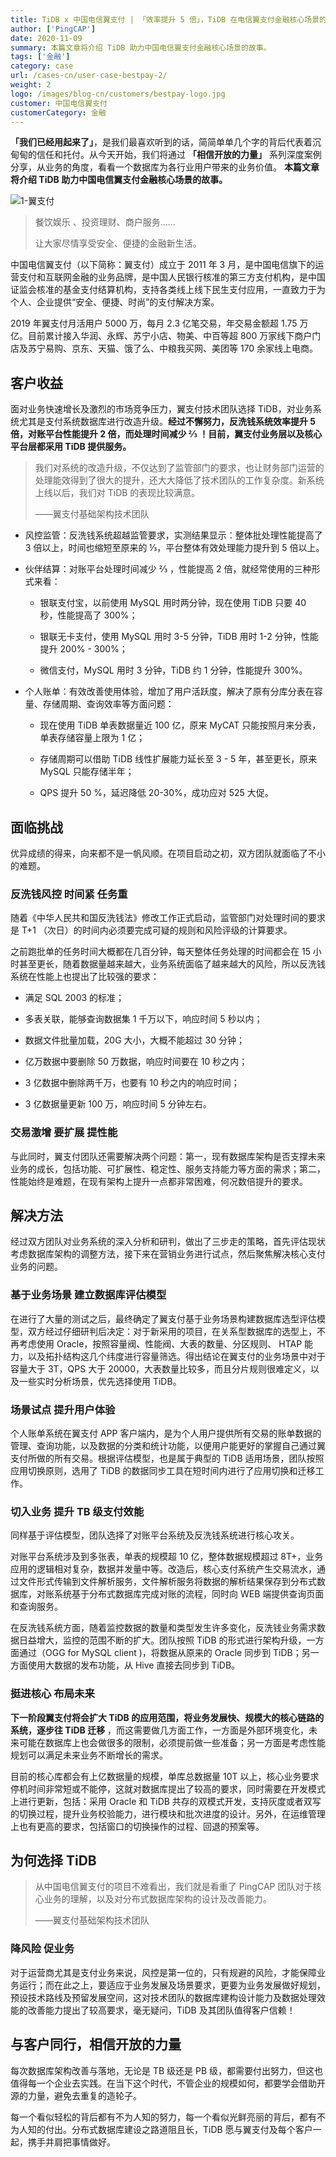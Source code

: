 ```yaml
---
title: TiDB x 中国电信翼支付 | 「效率提升 5 倍」，TiDB 在电信翼支付金融核心场景的应用
author: ['PingCAP']
date: 2020-11-09
summary: 本篇文章将介绍 TiDB 助力中国电信翼支付金融核心场景的故事。
tags: ['金融']
category: case
url: /cases-cn/user-case-bestpay-2/
weight: 2
logo: /images/blog-cn/customers/bestpay-logo.jpg
customer: 中国电信翼支付
customerCategory: 金融
---
```


**「我们已经用起来了」**，是我们最喜欢听到的话，简简单单几个字的背后代表着沉甸甸的信任和托付。从今天开始，我们将通过 **「相信开放的力量」** 系列深度案例分享，从业务的角度，看看一个数据库为各行业用户带来的业务价值。 **本篇文章将介绍 TiDB 助力中国电信翼支付金融核心场景的故事。**

![1-翼支付](media/user-case-bestpay-2/1-翼支付.png)

>餐饮娱乐 、投资理财、商户服务......
>
>让大家尽情享受安全、便捷的金融新生活。

中国电信翼支付（以下简称：翼支付）成立于 2011 年 3 月，是中国电信旗下的运营支付和互联网金融的业务品牌，是中国人民银行核准的第三方支付机构，是中国证监会核准的基金支付结算机构，支持各类线上线下民生支付应用，一直致力于为个人、企业提供“安全、便捷、时尚”的支付解决方案。

2019 年翼支付月活用户 5000 万，每月 2.3 亿笔交易，年交易金额超 1.75 万亿。目前累计接入华润、永辉、苏宁小店、物美、中百等超 800 万家线下商户门店及苏宁易购、京东、天猫、饿了么、中粮我买网、美团等 170 余家线上电商。

## 客户收益

面对业务快速增长及激烈的市场竞争压力，翼支付技术团队选择 TiDB，对业务系统尤其是支付系统数据库进行改造升级。**经过不懈努力，反洗钱系统效率提升 5 倍，对账平台性能提升 2 倍，而处理时间减少 ⅔ ！目前，翼支付业务层以及核心平台层都采用 TiDB 提供服务。**

>我们对系统的改造升级，不仅达到了监管部门的要求，也让财务部门运营的处理能效得到了很大的提升，还大大降低了技术团队的工作复杂度。新系统上线以后，我们对 TiDB 的表现比较满意。
>
>——翼支付基础架构技术团队

- 风控监管：反洗钱系统超越监管要求，实测结果显示：整体批处理性能提高了 3 倍以上，时间也缩短至原来的 ⅓，平台整体有效处理能力提升到 5 倍以上。

- 伙伴结算：对账平台处理时间减少 ⅔ ，性能提高 2 倍，就经常使用的三种形式来看：

  - 银联支付宝，以前使用 MySQL 用时两分钟，现在使用 TiDB 只要 40 秒，性能提高了 300%；

  - 银联无卡支付，使用 MySQL 用时 3-5 分钟，TiDB 用时 1-2 分钟，性能提升 200% - 300%；

  - 微信支付，MySQL 用时 3 分钟，TiDB 约 1 分钟，性能提升 300%。

- 个人账单：有效改善使用体验，增加了用户活跃度，解决了原有分库分表在容量、存储周期、查询效率等方面问题：

  - 现在使用 TiDB 单表数据量近 100 亿，原来 MyCAT 只能按照月来分表，单表存储容量上限为 1 亿；

  - 存储周期可以借助 TiDB 线性扩展能力延长至 3 - 5 年，甚至更长，原来 MySQL 只能存储半年；

  - QPS 提升 50 %，延迟降低 20-30%，成功应对 525 大促。

## 面临挑战

优异成绩的得来，向来都不是一帆风顺。在项目启动之初，双方团队就面临了不小的难题。

### 反洗钱风控 时间紧 任务重

随着《中华人民共和国反洗钱法》修改工作正式启动，监管部门对处理时间的要求是 T+1 （次日）的时间内必须要完成可疑的规则和风险评级的计算要求。

之前跑批单的任务时间大概都在几百分钟，每天整体任务处理的时间都会在 15 小时甚至更长，随着数据量越来越大，业务系统面临了越来越大的风险，所以反洗钱系统在性能上也提出了比较强的要求：

- 满足 SQL 2003 的标准；

- 多表关联，能够查询数据集 1 千万以下，响应时间 5 秒以内；

- 数据文件批量加载，20G 大小，大概不能超过 30 分钟；

- 亿万数据中要删除 50 万数据，响应时间要在 10 秒之内；

- 3 亿数据中删除两千万，也要有 10 秒之内的响应时间；

- 3 亿数据量更新 100 万，响应时间 5 分钟左右。

### 交易激增 要扩展 提性能

与此同时，翼支付团队还需要解决两个问题：第一，现有数据库架构是否支撑未来业务的成长，包括功能、可扩展性、稳定性、服务支持能力等方面的需求；第二，性能始终是难题，在现有架构上提升一点都非常困难，何况数倍提升的要求。

## 解决方法

经过双方团队对业务系统的深入分析和研判，做出了三步走的策略，首先评估现状考虑数据库架构的调整方法，接下来在营销业务进行试点，然后聚焦解决核心支付业务的问题。

### 基于业务场景 建立数据库评估模型

在进行了大量的测试之后，最终确定了翼支付基于业务场景构建数据库选型评估模型，双方经过仔细研判后决定：对于新采用的项目，在关系型数据库的选型上，不再考虑使用 Oracle，按照容量阀、性能阀、大表的数量、分区规则、 HTAP 能力，以及拓扑结构这几个纬度进行容量筛选。得出结论在翼支付的业务场景中对于容量大于 3T，QPS 大于 20000，大表数量比较多，而且分片规则很难定义，以及一些实时分析场景，优先选择使用 TiDB。

### 场景试点 提升用户体验

个人账单系统在翼支付 APP 客户端内，是为个人用户提供所有交易的账单数据的管理、查询功能，以及数据的分类和统计功能，以便用户能更好的掌握自己通过翼支付所做的所有交易。根据评估模型，也是属于典型的 TiDB 适用场景，团队按照应用切换原则，选用了 TiDB 的数据同步工具在短时间内进行了应用切换和迁移工作。

### 切入业务 提升 TB 级支付效能

同样基于评估模型，团队选择了对账平台系统及反洗钱系统进行核心攻关。

对账平台系统涉及到多张表，单表的规模超 10 亿，整体数据规模超过 8T+，业务应用的逻辑相对复杂，数据并发量中等。改造后，核心支付系统产生交易流水，通过文件形式传输到文件解析服务，文件解析服务将数据的解析结果保存到分布式数据库，对账系统基于分布式数据库完成对账的流程，同时向 WEB 端提供查询页面和查询服务。

在反洗钱系统方面，随着监控数据的数量和类型发生许多变化，反洗钱业务需求数据日益增大，监控的范围不断的扩大。团队按照 TiDB 的形式进行架构升级，一方面通过（OGG for MySQL client )，将数据从原来的 Oracle 同步到 TiDB；另一方面使用大数据的发布功能，从 Hive 直接去同步到 TiDB。

### 挺进核心 布局未来

**下一阶段翼支付将会扩大 TiDB 的应用范围，将业务发展快、规模大的核心链路的系统，逐步往 TiDB 迁移** ，而这需要做几方面工作，一方面是外部环境变化，未来可能在数据库上也会做很多的限制，必须提前做一些准备；另一方面是考虑性能规划可以满足未来业务不断增长的需求。

目前的核心库都会有上亿数据量的规模，单库总数据量 10T 以上，核心业务要求停机时间非常短或不能停，这就对数据库提出了较高的要求，同时需要在开发模式上进行更新，包括：采用 Oracle 和 TiDB 共存的双模式开发，支持灰度或者双写的切换过程，提升业务校验能力，进行模块和批次进度的设计。另外，在运维管理上也有更高的要求，包括窗口的切换操作的过程、回退的预案等。

## 为何选择 TiDB

>从中国电信翼支付的项目不难看出，我们就是看重了 PingCAP 团队对于核心业务的理解，以及对分布式数据库架构的设计及改善能力。
>
>——翼支付基础架构技术团队

### 降风险 促业务

对于运营商尤其是支付业务来说，风控是第一位的，只有规避的风险，才能保障业务运行；而在此之上，要适应于业务发展及场景要求，更要为业务发展做好规划，预设技术路线及预留发展空间，这对技术团队的数据库建构设计能力及数据处理效能的改善能力提出了较高要求，毫无疑问，TiDB 及其团队值得客户信赖！

## 与客户同行，相信开放的力量

每次数据库架构改善与落地，无论是 TB 级还是 PB 级，都需要付出努力，但这也值得每一个企业去实践。在当下这个时代，不管企业的规模如何，都要学会借助开源的力量，避免去重复的造轮子。

每一个看似轻松的背后都有不为人知的努力，每一个看似光鲜亮丽的背后，都有不为人知的付出。分布式数据库建设之路道阻且长，TiDB 愿与翼支付及每个客户一起，携手并肩把事情做好。